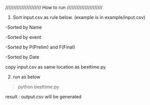 
//////////////////////
 How to run
//////////////////////

1. Sort input.csv as rule below. 
  (example is in example/input.csv)
  
-Sorted by Name

-Sorted by event

-Sorted by P(Prelim) and F(Final)

-Sorted by Date

copy input.csv as same location as besttime.py
   

2. run as below
 
>python besttime.py

result : output.csv will be generated



